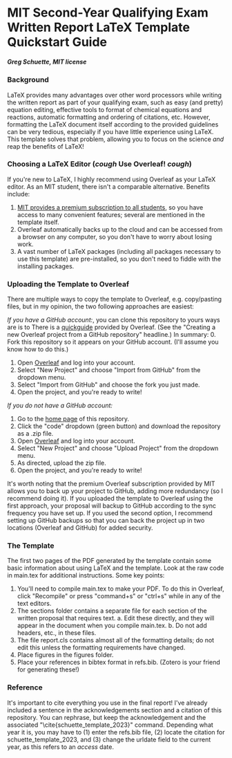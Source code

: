 # MIT Second-Year Qualifying Exam Written Report LaTeX Template Quickstart Guide
##### Greg Schuette, MIT license

### Background
LaTeX provides many advantages over other word processors while writing the written report as part of your qualifying exam, such as easy (and pretty) equation editing, effective tools to format of chemical equations and reactions, automatic formatting and ordering of citations, etc. However, formatting the LaTeX document itself according to the provided guidelines can be very tedious, especially if you have little experience using LaTeX. This template solves that problem, allowing you to focus on the science *and* reap the benefits of LaTeX! 

### Choosing a LaTeX Editor (*cough* Use Overleaf! *cough*)
If you're new to LaTeX, I highly recommend using Overleaf as your LaTeX editor. As an MIT student, there isn't a comparable alternative. Benefits include: 
1.  [MIT provides a premium subscription to all students](https://www.overleaf.com/edu/mit), so you have access to many convenient features; several are mentioned in the template itself. 
2.  Overleaf automatically backs up to the cloud and can be accessed from a browser on any computer, so you don't have to worry about losing work. 
3.  A vast number of LaTeX packages (including all packages necessary to use this template) are pre-installed, so you don't need to fiddle with the installing packages. 

### Uploading the Template to Overleaf
There are multiple ways to copy the template to Overleaf, e.g. copy/pasting files, but in my opinion, the two following approaches are easiest:

*If you have a GitHub account:*, you can clone this repository to yours 
ways are is to  There is a [quickguide](https://www.overleaf.com/learn/how-to/Using_Git_and_GitHub) provided by Overleaf. (See the "Creating a new Overleaf project from a GitHub repository" headline.) In summary: 
0.  Fork this repository so it appears on your GitHub account. (I'll assume you know how to do this.) 
1.  Open [Overleaf](https://www.overleaf.com/) and log into your account. 
2.  Select "New Project" and choose "Import from GitHub" from the dropdown menu. 
3.  Select "Import from GitHub" and choose the fork you just made.  
5.  Open the project, and you're ready to write! 

*If you do not have a GitHub account:*
1.  Go to the [home page](https://github.com/gschuette/MIT-chemistry-qualifying-exam-template) of this repository. 
2.  Click the "code" dropdown (green button) and download the repository as a .zip file. 
3.  Open [Overleaf](https://www.overleaf.com/) and log into your account. 
4.  Select "New Project" and choose "Upload Project" from the dropdown menu. 
5.  As directed, upload the zip file. 
6.  Open the project, and you're ready to write! 

It's worth noting that the premium Overleaf subscription provided by MIT allows you to back up your project to GitHub, adding more redundancy (so I recommend doing it). If you uploaded the template to Overleaf using the first approach, your proposal will backup to GitHub according to the sync frequency you have set up. If you used the second option, I recommend setting up GitHub backups so that you can back the project up in two locations (Overleaf and GitHub) for added security. 

### The Template
The first two pages of the PDF generated by the template contain some basic information about using LaTeX and the template. Look at the raw code in main.tex for additional instructions. Some key points: 
1.  You'll need to compile main.tex to make your PDF. To do this in Overleaf, click "Recompile" or press "command+s" or "ctrl+s" while in any of the text editors.
2.  The sections folder contains a separate file for each section of the written proposal that requires text. 
  a.  Edit these directly, and they will appear in the document when you compile main.tex. 
  b.  Do not add headers, etc., in these files. 
3.  The file report.cls contains almost all of the formatting details; do not edit this unless the formatting requirements have changed. 
4.  Place figures in the figures folder.
5.  Place your references in bibtex format in refs.bib. (Zotero is your friend for generating these!)

### Reference
It's important to cite everything you use in the final report! I've already included a sentence in the acknowledgements section and a citation of this repository. You can rephrase, but keep the acknowledgement and the associated "\cite{schuette_template_2023}" command. Depending what year it is, you may have to (1) enter the refs.bib file, (2) locate the citation for schuette_template_2023, and (3) change the urldate field to the current year, as this refers to an _access_ date. 
